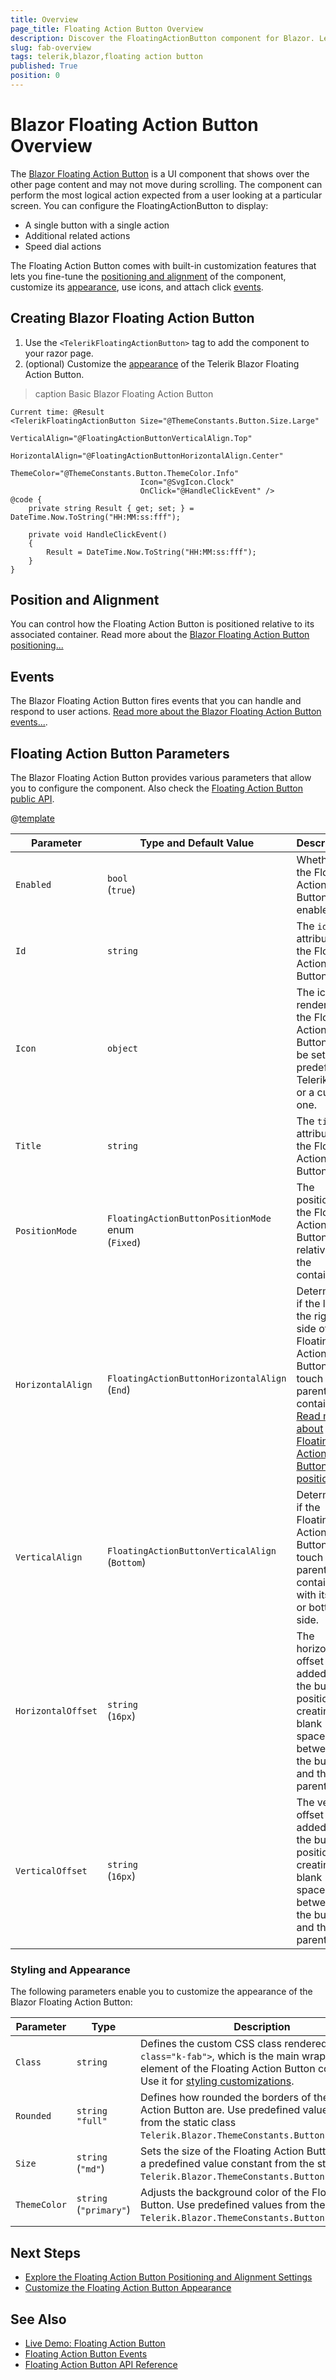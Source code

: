 ```yaml
---
title: Overview
page_title: Floating Action Button Overview
description: Discover the FloatingActionButton component for Blazor. Learn how to add the component to your app and explore its configuration options, such as positioning and alignment.
slug: fab-overview
tags: telerik,blazor,floating action button
published: True
position: 0
---
```


# Blazor Floating Action Button Overview

The <a href="https://www.telerik.com/blazor-ui/floating-action-button" target="_blank">Blazor Floating Action Button</a> is a UI component that shows over the other page content and may not move during scrolling. The component can perform the most logical action expected from a user looking at a particular screen. You can configure the FloatingActionButton to display:

* A single button with a single action
* Additional related actions
* Speed dial actions

The Floating Action Button comes with built-in customization features that lets you fine-tune the [positioning and alignment](slug:fab-positions) of the component, customize its [appearance](slug:fab-appearance), use icons, and attach click [events](slug:fab-events).

## Creating Blazor Floating Action Button

1. Use the `<TelerikFloatingActionButton>` tag to add the component to your razor page.
2. (optional) Customize the [appearance](slug:fab-appearance) of the Telerik Blazor Floating Action Button.

>caption Basic Blazor Floating Action Button

````RAZOR
Current time: @Result
<TelerikFloatingActionButton Size="@ThemeConstants.Button.Size.Large"
                             VerticalAlign="@FloatingActionButtonVerticalAlign.Top"
                             HorizontalAlign="@FloatingActionButtonHorizontalAlign.Center"
                             ThemeColor="@ThemeConstants.Button.ThemeColor.Info"
                             Icon="@SvgIcon.Clock"
                             OnClick="@HandleClickEvent" />
@code {
    private string Result { get; set; } = DateTime.Now.ToString("HH:MM:ss:fff");

    private void HandleClickEvent()
    {
        Result = DateTime.Now.ToString("HH:MM:ss:fff");
    }
}
````

## Position and Alignment

You can control how the Floating Action Button is positioned relative to its associated container. Read more about the [Blazor Floating Action Button positioning...](slug:fab-positions)

## Events

The Blazor Floating Action Button fires events that you can handle and respond to user actions. [Read more about the Blazor Floating Action Button events...](slug:fab-events).

## Floating Action Button Parameters

The Blazor Floating Action Button provides various parameters that allow you to configure the component. Also check the [Floating Action Button public API](slug:Telerik.Blazor.Components.TelerikFloatingActionButton).

@[template](/_contentTemplates/common/parameters-table-styles.md#table-layout)

| Parameter | Type and Default&nbsp;Value | Description |
| --- | --- | --- |
| `Enabled` | `bool` <br /> (`true`) | Whether the Floating Action Button is enabled. |
| `Id` | `string` | The `id` attribute of the Floating Action Button. |
| `Icon` | `object` | The icon rendered in the Floating Action Button. Can be set to a predefined Telerik icon or a custom one. | 
| `Title` | `string` | The `title` attribute of the Floating Action Button. |
| `PositionMode` | `FloatingActionButtonPositionMode` enum <br /> (`Fixed`) | The position of the Floating Action Button relative to the container. |
| `HorizontalAlign` | `FloatingActionButtonHorizontalAlign` <br /> (`End`) | Determines if the left or the right side of the Floating Action Button will touch its parent container. [Read more about Floating Action Button positioning.](slug:fab-positions) |
| `VerticalAlign` | `FloatingActionButtonVerticalAlign` <br /> (`Bottom`) | Determines if the Floating Action Button will touch the parent container with its top or bottom side. |
| `HorizontalOffset` | `string` <br /> (`16px`) | The horizontal offset value added to the button position, creating a blank space between the button and the parent. |
| `VerticalOffset` | `string` <br /> (`16px`) | The vertical offset value added to the button position, creating a blank space between the button and the parent. |

### Styling and Appearance

The following parameters enable you to customize the appearance of the Blazor Floating Action Button:

| Parameter | Type | Description |
| --- | --- | --- |
| `Class` | `string` | Defines the custom CSS class rendered on `<button class="k-fab">`, which is the main wrapping element of the Floating Action Button component. Use it for [styling customizations](slug:themes-override). |
| `Rounded` | `string` <br /> `"full"` | Defines how rounded the borders of the Floating Action Button are. Use predefined value constants from the static class `Telerik.Blazor.ThemeConstants.Button.Rounded`. |
| `Size` | `string` <br /> (`"md"`) | Sets the size of the Floating Action Button. Set it to a predefined value constant from the static class `Telerik.Blazor.ThemeConstants.Button.Size`. |
| `ThemeColor` | `string` <br /> (`"primary"`) | Adjusts the background color of the Floating Action Button. Use predefined values from the static class `Telerik.Blazor.ThemeConstants.Button.ThemeColor`. |


## Next Steps

* [Explore the Floating Action Button Positioning and Alignment Settings](slug:fab-positions)
* [Customize the Floating Action Button Appearance](slug:fab-appearance)

## See Also

* [Live Demo: Floating Action Button](https://demos.telerik.com/blazor-ui/floatingactionbutton/overview)
* [Floating Action Button Events](slug:fab-events)
* [Floating Action Button API Reference](/blazor-ui/api/Telerik.Blazor.Components.TelerikFloatingActionButton)